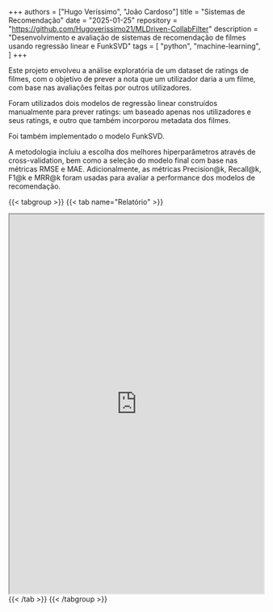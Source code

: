 +++
authors = ["Hugo Veríssimo", "João Cardoso"]
title = "Sistemas de Recomendação"
date = "2025-01-25"
repository = "https://github.com/Hugoverissimo21/MLDriven-CollabFilter"
description = "Desenvolvimento e avaliação de sistemas de recomendação de filmes usando regressão linear e FunkSVD"
tags = [
    "python",
    "machine-learning",
]
+++

Este projeto envolveu a análise exploratória de um dataset de ratings de filmes, com o objetivo de prever a nota que um utilizador daria a um filme, com base nas avaliações feitas por outros utilizadores.

Foram utilizados dois modelos de regressão linear construídos manualmente para prever ratings: um baseado apenas nos utilizadores e seus ratings, e outro que também incorporou metadata dos filmes.

Foi também implementado o modelo FunkSVD.

A metodologia incluiu a escolha dos melhores hiperparâmetros através de cross-validation, bem como a seleção do modelo final com base nas métricas RMSE e MAE. Adicionalmente, as métricas Precision@k, Recall@k, F1@k e MRR@k foram usadas para avaliar a performance dos modelos de recomendação.

{{< tabgroup >}}
{{< tab name="Relatório" >}}
<iframe src="https://hugoverissimo21.github.io/MLDriven-CollabFilter/report.pdf"
        width="100%"
        height="750px"
        loading="lazy">
        Este navegador não suporta iframes.
</iframe>
{{< /tab >}}
{{< /tabgroup >}}

